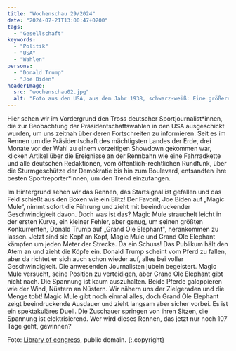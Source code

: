 ```yaml
---
title: "Wochenschau 29/2024"
date: "2024-07-21T13:00:47+0200"
tags:
  - "Gesellschaft"
keywords:
  - "Politik"
  - "USA"
  - "Wahlen"
persons:
  - "Donald Trump"
  - "Joe Biden"
headerImage:
  src: "wochenschau02.jpg"
  alt: "Foto aus den USA, aus dem Jahr 1938, schwarz-weiß: Eine größere Menge Zuschauer betrachtet ein Pferderennen in Lancaster, Ohio. Wir sehen ausschließlich Männer, etwas schräg von hinten fotografiert, aufgereit an einer Balustrade, gekleidert in hellen Sommerhosen und meist weißen Hemden, deren Kragen aufgeknöpft und die Ärmel hochgekrempelt sind, einige tragen Sommerhüte, sogenannte Kreissägen. Im Hintergrund sehen wir das Feld des Pferderennens, mit Jockeys besetzte Pferde auf einer Rennbahn, die gerade an den Zuschauern vorbeigerast sind und sich nun in Richtung Kurve entfernen."
---
```


Hier sehen wir im Vordergrund den Tross deutscher Sportjournalist\*innen, die zur Beobachtung der Präsidentschaftswahlen in den USA ausgeschickt wurden, um uns zeitnah über deren Fortschreiten zu informieren. Seit es im Rennen um die Präsidentschaft des mächtigsten Landes der Erde, drei Monate vor der Wahl zu einem vorzeitigen Showdown gekommen war, klicken Artikel über die Ereignisse an der Rennbahn wie eine Fahrradkette und alle deutschen Redaktionen, vom öffentlich-rechtlichen Rundfunk, über die Sturmgeschütze der Demokratie bis hin zum Boulevard, entsandten ihre besten Sportreporter\*innen, um den Trend einzufangen. 

Im Hintergrund sehen wir das Rennen, das Startsignal ist gefallen und das Feld schießt aus den Boxen wie ein Blitz! Der Favorit, Joe Biden auf „Magic Mule“, nimmt sofort die Führung und zieht mit beeindruckender Geschwindigkeit davon. Doch was ist das? Magic Mule strauchelt leicht in der ersten Kurve, ein kleiner Fehler, aber genug, um seinen größten Konkurrenten, Donald Trump auf „Grand Ole Elephant", herankommen zu lassen. Jetzt sind sie Kopf an Kopf, Magic Mule und Grand Ole Elephant kämpfen um jeden Meter der Strecke. Da ein Schuss! Das Publikum hält den Atem an und zieht die Köpfe ein. Donald Trump scheint vom Pferd zu fallen, aber da richtet er sich auch schon wieder auf, alles bei voller Geschwindigkeit. Die anwesenden Journalisten jubeln begeistert. Magic Mule versucht, seine Position zu verteidigen, aber Grand Ole Elephant gibt nicht nach. Die Spannung ist kaum auszuhalten. Beide Pferde galoppieren wie der Wind, Nüstern an Nüstern. Wir nähern uns der Zielgeraden und die Menge tobt! Magic Mule gibt noch einmal alles, doch Grand Ole Elephant zeigt beeindruckende Ausdauer und zieht langsam aber sicher vorbei. Es ist ein spektakuläres Duell. Die Zuschauer springen von ihren Sitzen, die Spannung ist elektrisierend. Wer wird dieses Rennen, das jetzt nur noch 107 Tage geht, gewinnen?

Foto: [Library of congress](https://www.loc.gov/pictures/item/2017731421/), public domain. {:.copyright}